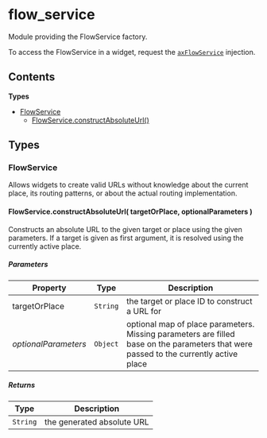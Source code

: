
# <a id="flow_service"></a>flow_service

Module providing the FlowService factory.

To access the FlowService in a widget, request the [`axFlowService`](runtime.widget_services.md#axFlowService)
injection.

## Contents

**Types**

- [FlowService](#FlowService)
  - [FlowService.constructAbsoluteUrl()](#FlowService.constructAbsoluteUrl)

## Types

### <a id="FlowService"></a>FlowService

Allows widgets to create valid URLs without knowledge about the current place, its routing patterns, or
about the actual routing implementation.

#### <a id="FlowService.constructAbsoluteUrl"></a>FlowService.constructAbsoluteUrl( targetOrPlace, optionalParameters )

Constructs an absolute URL to the given target or place using the given parameters. If a target is
given as first argument, it is resolved using the currently active place.

##### Parameters

| Property | Type | Description |
| -------- | ---- | ----------- |
| targetOrPlace | `String` |  the target or place ID to construct a URL for |
| _optionalParameters_ | `Object` |  optional map of place parameters. Missing parameters are filled base on the parameters that were passed to the currently active place |

##### Returns

| Type | Description |
| ---- | ----------- |
| `String` |  the generated absolute URL |
